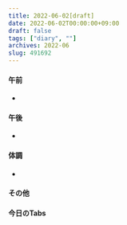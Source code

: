 ```yaml
---
title: 2022-06-02[draft]
date: 2022-06-02T00:00:00+09:00
draft: false
tags: ["diary", ""]
archives: 2022-06
slug: 491692
---
```

#### 午前
- 
#### 午後
- 
#### 体調
- 
#### その他
#### 今日のTabs